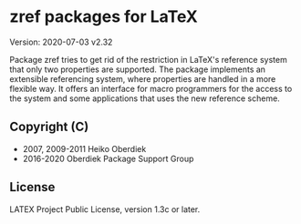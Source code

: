 # zref packages for LaTeX

Version: 2020-07-03 v2.32


Package zref tries to get rid of the restriction
in LaTeX's reference system that only two properties are
supported. The package implements an extensible referencing
system, where properties are handled in a more flexible way.
It offers an interface for macro programmers for the access
to the system and some applications that uses the new
reference scheme.

## Copyright (C)
* 2007, 2009-2011  Heiko Oberdiek
* 2016-2020        Oberdiek Package Support Group

## License
LATEX Project Public License, version 1.3c or later.
